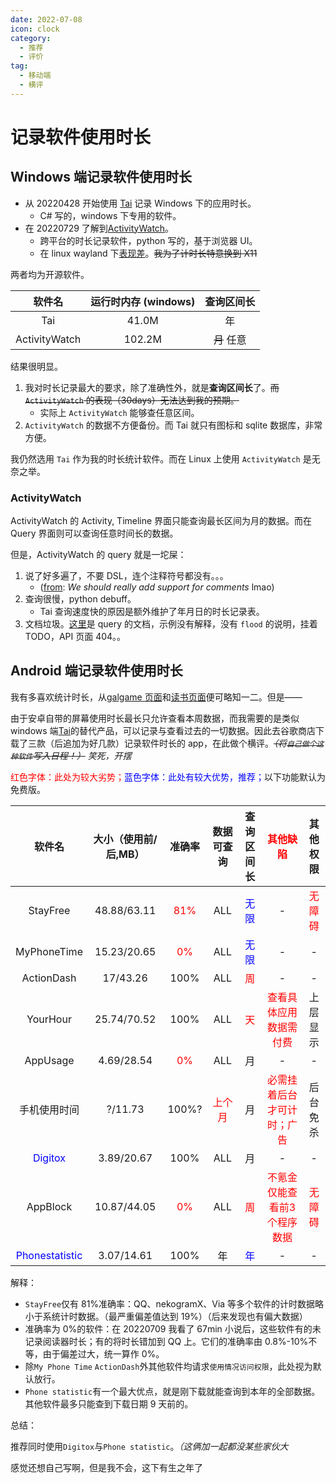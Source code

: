 ```yaml
---
date: 2022-07-08
icon: clock
category:
  - 推荐
  - 评价
tag:
  - 移动端
  - 横评
---
```


# 记录软件使用时长

## Windows 端记录软件使用时长

- 从 20220428 开始使用 [Tai](https://github.com/Planshit/Tai) 记录 Windows 下的应用时长。
  - C# 写的，windows 下专用的软件。
- 在 20220729 了解到[ActivityWatch](https://github.com/ActivityWatch/activitywatch)。
  - 跨平台的时长记录软件，python 写的，基于浏览器 UI。
  - 在 linux wayland 下[表现差](https://github.com/ActivityWatch/activitywatch/issues/92)。~~我为了计时长特意换到 X11~~

两者均为开源软件。

<!-- prettier-ignore -->
|    软件名     | 运行时内存 (windows) | 查询区间长 |
| :-----------: | :------------------: | :--------: |
|      Tai      |        41.0M         |     年     |
| ActivityWatch |        102.2M        | ~~月~~ 任意  |

结果很明显。

1. 我对时长记录最大的要求，除了准确性外，就是**查询区间长**了。~~而 `ActivityWatch` 的表现（30days）无法达到我的预期。~~
   - 实际上 `ActivityWatch` 能够查任意区间。
2. `ActivityWatch` 的数据不方便备份。而 Tai 就只有图标和 sqlite 数据库，非常方便。

我仍然选用 `Tai` 作为我的时长统计软件。而在 Linux 上使用 `ActivityWatch` 是无奈之举。

### ActivityWatch

ActivityWatch 的 Activity, Timeline 界面只能查询最长区间为月的数据。而在 Query 界面则可以查询任意时间长的数据。

但是，ActivityWatch 的 query 就是一坨屎：

1. 说了好多遍了，不要 DSL，连个注释符号都没有。。。
   - ([from](https://github.com/ActivityWatch/aw-research/blob/master/queries/aw-development.awq): _We should really add support for comments_ lmao)
2. 查询很慢，python debuff。
   - Tai 查询速度快的原因是额外维护了年月日的时长记录表。
3. 文档垃圾。[这里](https://docs.activitywatch.net/en/latest/examples/querying-data.html)是 query 的文档，示例没有解释，没有 `flood` 的说明，挂着 TODO，API 页面 404。。

## Android 端记录软件使用时长

我有多喜欢统计时长，从[galgame 页面](../hobbies/galgame.md)和[读书页面](../hobbies/books.md)便可略知一二。但是——

由于安卓自带的屏幕使用时长最长只允许查看本周数据，而我需要的是类似 windows 端[Tai](../farraginous/recommend_packages.md#tai)的替代产品，可以记录与查看过去的一切数据。因此去谷歌商店下载了三款（后追加为好几款）记录软件时长的 app，在此做个横评。~~_（将`自己做个这种软件`写入日程！）_~~ <span class="heimu" title="你知道的太多了">_笑死，开摆_ </span>

<text style="color:red;">红色字体：此处为较大劣势；</text><text style="color:blue;">蓝色字体：此处有较大优势，推荐；</text>以下功能默认为免费版。

<!-- prettier-ignore -->
|软件名|大小（使用前/后,MB）|准确率|数据可查询|查询区间长|<text style="color:red;">其他缺陷</text>|其他权限|
| :-: | :-: | :-: | :-: | :-: | :-: | :-: |
|StayFree|48.88/63.11|<text style="color:red;">81%</text>|ALL|<text style="color:blue;">无限</text>|-|<text style="color:red;">无障碍</text>|
|MyPhoneTime|15.23/20.65|<text style="color:red;">0%</text>|ALL|<text style="color:blue;">无限</text>|-|-|
|ActionDash|17/43.26|100%|ALL|<text style="color:red;">周</text>|-|-|
|YourHour|25.74/70.52|100%|ALL|<text style="color:red;">天</text>|<text style="color:red;">查看具体应用数据需付费</text>|上层显示|
|AppUsage|4.69/28.54|<text style="color:red;">0%</text>|ALL|月|-|-|
|手机使用时间|?/11.73|100%?|<text style="color:red;">上个月</text>|月|<text style="color:red;">必需挂着后台才可计时；广告</text>|后台免杀|
|<text style="color:blue;">Digitox</text>|3.89/20.67|100%|ALL|月|-|-|
|AppBlock|10.87/44.05|<text style="color:red;">0%</text>|ALL|<text style="color:red;">周</text>|<text style="color:red;">不氪金仅能查看前3个程序数据</text>|<text style="color:red;">无障碍</text>|
|<text style="color:blue;">Phonestatistic</text>|3.07/14.61|100%|年|<text style="color:blue;">年</text>|-|-|

解释：

- `StayFree`仅有 81%准确率：QQ、nekogramX、Via 等多个软件的计时数据略小于系统计时数据。（最严重偏差值达到 19%）（后来发现也有偏大数据）
- 准确率为 0%的软件：在 20220709 我看了 67min 小说后，这些软件有的未记录阅读器时长；有的将时长错加到 QQ 上。它们的准确率由 0.8%-10%不等，由于偏差过大，统一算作 0%。
- 除`My Phone Time` `ActionDash`外其他软件均请求`使用情况访问权限`，此处视为默认放行。
- `Phone statistic`有一个最大优点，就是刚下载就能查询到本年的全部数据。其他软件最多只能查到下载日期 9 天前的。

总结：

推荐同时使用`Digitox`与`Phone statistic`。_（这俩加一起都没某些家伙大_

<span class="heimu" title="你知道的太多了">感觉还想自己写啊，但是我不会，这下有生之年了</span>

